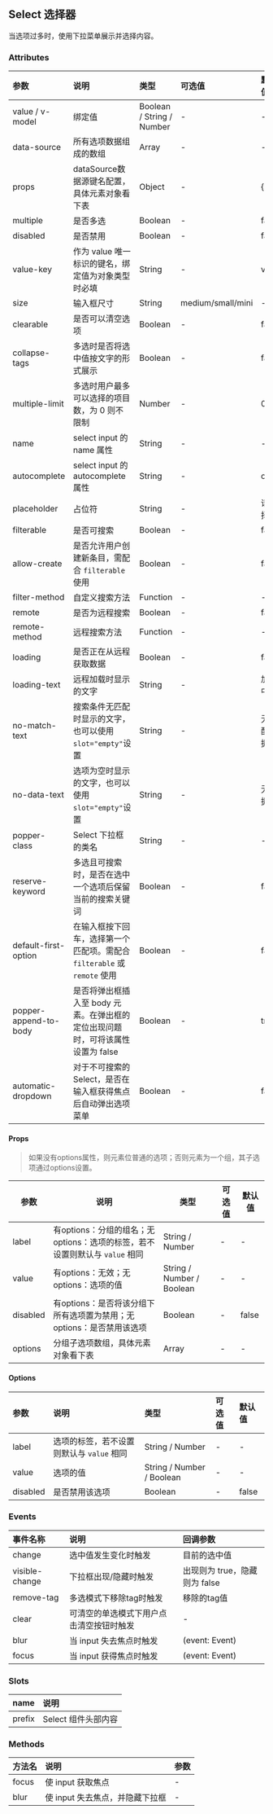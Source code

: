## Select 选择器

当选项过多时，使用下拉菜单展示并选择内容。



### Attributes

| 参数                  | 说明                                                         | 类型                      | 可选值            | 默认值     |
| :-------------------- | :----------------------------------------------------------- | :------------------------ | :---------------- | :--------- |
| value / v-model       | 绑定值                                                       | Boolean / String / Number | -                 | -          |
| data-source           | 所有选项数据组成的数组                                       | Array                     | -                 | -          |
| props                 | dataSource数据源键名配置，具体元素对象看下表                 | Object                    | -                 | {}         |
| multiple              | 是否多选                                                     | Boolean                   | -                 | false      |
| disabled              | 是否禁用                                                     | Boolean                   | -                 | false      |
| value-key             | 作为 value 唯一标识的键名，绑定值为对象类型时必填            | String                    | -                 | value      |
| size                  | 输入框尺寸                                                   | String                    | medium/small/mini | -          |
| clearable             | 是否可以清空选项                                             | Boolean                   | -                 | false      |
| collapse-tags         | 多选时是否将选中值按文字的形式展示                           | Boolean                   | -                 | false      |
| multiple-limit        | 多选时用户最多可以选择的项目数，为 0 则不限制                | Number                    | -                 | 0          |
| name                  | select input 的 name 属性                                    | String                    | -                 | -          |
| autocomplete          | select input 的 autocomplete 属性                            | String                    | -                 | off        |
| placeholder           | 占位符                                                       | String                    | -                 | 请选择     |
| filterable            | 是否可搜索                                                   | Boolean                   | -                 | false      |
| allow-create          | 是否允许用户创建新条目，需配合 `filterable` 使用             | Boolean                   | -                 | false      |
| filter-method         | 自定义搜索方法                                               | Function                  | -                 | -          |
| remote                | 是否为远程搜索                                               | Boolean                   | -                 | false      |
| remote-method         | 远程搜索方法                                                 | Function                  | -                 | -          |
| loading               | 是否正在从远程获取数据                                       | Boolean                   | -                 | false      |
| loading-text          | 远程加载时显示的文字                                         | String                    | -                 | 加载中     |
| no-match-text         | 搜索条件无匹配时显示的文字，也可以使用`slot="empty"`设置     | String                    | -                 | 无匹配数据 |
| no-data-text          | 选项为空时显示的文字，也可以使用`slot="empty"`设置           | String                    | -                 | 无数据     |
| popper-class          | Select 下拉框的类名                                          | String                    | -                 | -          |
| reserve-keyword       | 多选且可搜索时，是否在选中一个选项后保留当前的搜索关键词     | Boolean                   | -                 | false      |
| default-first-option  | 在输入框按下回车，选择第一个匹配项。需配合 `filterable` 或 `remote` 使用 | Boolean                   | -                 | false      |
| popper-append-to-body | 是否将弹出框插入至 body 元素。在弹出框的定位出现问题时，可将该属性设置为 false | Boolean                   | -                 | true       |
| automatic-dropdown    | 对于不可搜索的 Select，是否在输入框获得焦点后自动弹出选项菜单 | Boolean                   | -                 | false      |

#### Props

>  如果没有options属性，则元素位普通的选项；否则元素为一个组，其子选项通过options设置。

| 参数     | 说明                                                         | 类型                      | 可选值 | 默认值 |
| -------- | ------------------------------------------------------------ | ------------------------- | ------ | ------ |
| label    | 有options：分组的组名；无options：选项的标签，若不设置则默认与 `value` 相同 | String / Number           | -      | -      |
| value    | 有options：无效；无options：选项的值                         | String / Number / Boolean | -      | -      |
| disabled | 有options：是否将该分组下所有选项置为禁用；无options：是否禁用该选项 | Boolean                   | -      | false  |
| options  | 分组子选项数组，具体元素对象看下表                           | Array                     | -      | -      |

#### Options

| 参数     | 说明                                      | 类型                      | 可选值 | 默认值 |
| :------- | :---------------------------------------- | :------------------------ | :----- | :----- |
| label    | 选项的标签，若不设置则默认与 `value` 相同 | String / Number           | -      | -      |
| value    | 选项的值                                  | String / Number / Boolean | -      | -      |
| disabled | 是否禁用该选项                            | Boolean                   | -      | false  |



### Events

| 事件名称       | 说明                                     | 回调参数                      |
| :------------- | :--------------------------------------- | :---------------------------- |
| change         | 选中值发生变化时触发                     | 目前的选中值                  |
| visible-change | 下拉框出现/隐藏时触发                    | 出现则为 true，隐藏则为 false |
| remove-tag     | 多选模式下移除tag时触发                  | 移除的tag值                   |
| clear          | 可清空的单选模式下用户点击清空按钮时触发 | -                             |
| blur           | 当 input 失去焦点时触发                  | (event: Event)                |
| focus          | 当 input 获得焦点时触发                  | (event: Event)                |



### Slots

| name   | 说明                |
| :----- | :------------------ |
| prefix | Select 组件头部内容 |



### Methods

| 方法名 | 说明                            | 参数 |
| :----- | :------------------------------ | :--- |
| focus  | 使 input 获取焦点               | -    |
| blur   | 使 input 失去焦点，并隐藏下拉框 | -    |